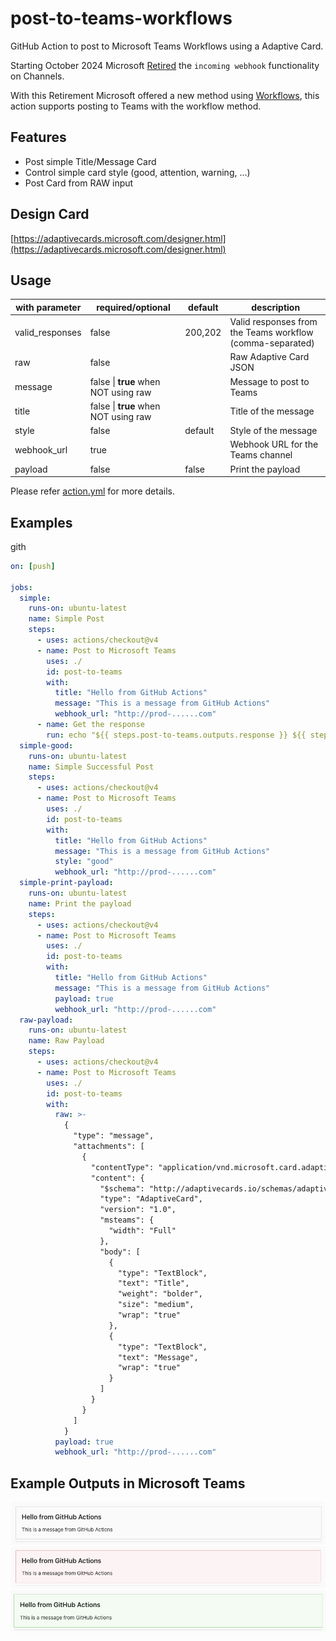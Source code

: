 # post-to-teams-workflows

GitHub Action to post to Microsoft Teams Workflows using a Adaptive Card.

Starting October 2024 Microsoft [Retired](https://devblogs.microsoft.com/microsoft365dev/retirement-of-office-365-connectors-within-microsoft-teams/) the `incoming webhook` functionality on Channels.

With this Retirement Microsoft offered a new method using [Workflows](https://prod.support.services.microsoft.com/en-us/office/create-incoming-webhooks-with-workflows-for-microsoft-teams-8ae491c7-0394-4861-ba59-055e33f75498), this action supports posting to Teams with the workflow method.

## Features

- Post simple Title/Message Card
- Control simple card style (good, attention, warning, ...)
- Post Card from RAW input

## Design Card

[https://adaptivecards.microsoft.com/designer.html](https://adaptivecards.microsoft.com/designer.html)

## Usage

| with parameter  | required/optional                    | default | description                                               |
| --------------- | ------------------------------------ | ------- | --------------------------------------------------------- |
| valid_responses | false                                | 200,202 | Valid responses from the Teams workflow (comma-separated) |
| raw             | false                                |         | Raw Adaptive Card JSON                                    |
| message         | false \| **true** when NOT using raw |         | Message to post to Teams                                  |
| title           | false \| **true** when NOT using raw |         | Title of the message                                      |
| style           | false                                | default | Style of the message                                      |
| webhook_url     | true                                 |         | Webhook URL for the Teams channel                         |
| payload         | false                                | false   | Print the payload                                         |

Please refer [action.yml](./action.yml) for more details.

## Examples

gith

```yml
on: [push]

jobs:
  simple:
    runs-on: ubuntu-latest
    name: Simple Post
    steps:
      - uses: actions/checkout@v4
      - name: Post to Microsoft Teams
        uses: ./
        id: post-to-teams
        with:
          title: "Hello from GitHub Actions"
          message: "This is a message from GitHub Actions"
          webhook_url: "http://prod-......com"
      - name: Get the response
        run: echo "${{ steps.post-to-teams.outputs.response }} ${{ steps.post-to-teams.outputs.message }}"
  simple-good:
    runs-on: ubuntu-latest
    name: Simple Successful Post
    steps:
      - uses: actions/checkout@v4
      - name: Post to Microsoft Teams
        uses: ./
        id: post-to-teams
        with:
          title: "Hello from GitHub Actions"
          message: "This is a message from GitHub Actions"
          style: "good"
          webhook_url: "http://prod-......com"
  simple-print-payload:
    runs-on: ubuntu-latest
    name: Print the payload
    steps:
      - uses: actions/checkout@v4
      - name: Post to Microsoft Teams
        uses: ./
        id: post-to-teams
        with:
          title: "Hello from GitHub Actions"
          message: "This is a message from GitHub Actions"
          payload: true
          webhook_url: "http://prod-......com"
  raw-payload:
    runs-on: ubuntu-latest
    name: Raw Payload
    steps:
      - uses: actions/checkout@v4
      - name: Post to Microsoft Teams
        uses: ./
        id: post-to-teams
        with:
          raw: >-
            {
              "type": "message",
              "attachments": [
                {
                  "contentType": "application/vnd.microsoft.card.adaptive",
                  "content": {
                    "$schema": "http://adaptivecards.io/schemas/adaptive-card.json",
                    "type": "AdaptiveCard",
                    "version": "1.0",
                    "msteams": {
                      "width": "Full"
                    },
                    "body": [
                      {
                        "type": "TextBlock",
                        "text": "Title",
                        "weight": "bolder",
                        "size": "medium",
                        "wrap": "true"
                      },
                      {
                        "type": "TextBlock",
                        "text": "Message",
                        "wrap": "true"
                      }
                    ]
                  }
                }
              ]
            }
          payload: true
          webhook_url: "http://prod-......com"
```

## Example Outputs in Microsoft Teams

![Default Style](./images/examples/default.png)
![Attention Style](./images/examples/attention.png)
![Good Style](./images/examples/good.png)
